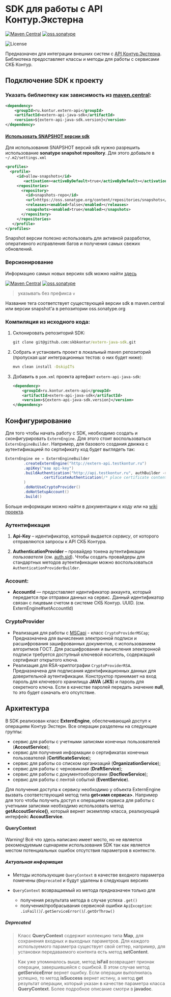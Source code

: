 # SDK для работы с API Контур.Экстерна

[![Maven Central](https://img.shields.io/maven-central/v/ru.kontur.extern-api/extern-api-java-sdk.svg)](https://mvnrepository.com/artifact/ru.kontur.extern-api/extern-api-java-sdk)
[![oss.sonatype](https://img.shields.io/nexus/s/https/oss.sonatype.org/ru.kontur.extern-api/extern-api-java-sdk.svg)](https://oss.sonatype.org/content/repositories/snapshots/ru/kontur/extern-api/extern-api-java-sdk/)

![License](https://img.shields.io/github/license/skbkontur/extern-java-sdk.svg)

Предназначен для интеграции внешних систем с [API Контур.Экстерна](https://github.com/skbkontur/extern-api-docs). 
Библиотека предоставляет классы и методы для работы с сервисами СКБ Контур.

## Подключение SDK к проекту

### Указать библиотеку как зависимость из [maven.central](https://mvnrepository.com/artifact/ru.kontur.extern-api/extern-api-java-sdk):

```xml
<dependency>
    <groupId>ru.kontur.extern-api</groupId>
    <artifactId>extern-api-java-sdk</artifactId>
    <version>${extern-api-java-sdk.version}</version>
</dependency>
```

#### [Использовать SNAPSHOT версии sdk](https://stackoverflow.com/questions/7715321/how-to-download-snapshot-version-from-maven-snapshot-repository)

Для использования SNAPSHOT версий sdk нужно разрешить использование **sonatype snapshot repository**.
Для этого добавьте в ` ~/.m2/settings.xml`
```xml
<profiles>
  <profile>
     <id>allow-snapshots</id>
        <activation><activeByDefault>true</activeByDefault></activation>
     <repositories>
       <repository>
         <id>snapshots-repo</id>
         <url>https://oss.sonatype.org/content/repositories/snapshots</url>
         <releases><enabled>false</enabled></releases>
         <snapshots><enabled>true</enabled></snapshots>
       </repository>
     </repositories>
   </profile>
</profiles>
```

Snapshot версии полезно использовать для активной разработки, оперативного исправления багов
и получения самых свежих обновлений. 

### Версионирование

Информацию самых новых версиях sdk можно найти [здесь](https://github.com/skbkontur/extern-java-sdk/releases) 

[![Maven Central](https://img.shields.io/maven-central/v/ru.kontur.extern-api/extern-api-java-sdk.svg)](https://mvnrepository.com/artifact/ru.kontur.extern-api/extern-api-java-sdk)
[![oss.sonatype](https://img.shields.io/nexus/s/https/oss.sonatype.org/ru.kontur.extern-api/extern-api-java-sdk.svg)](https://oss.sonatype.org/content/repositories/snapshots/ru/kontur/extern-api/extern-api-java-sdk/)

> указывать без префикса `v`

Название тега соответствует существующей версии sdk в maven.central или версии snapshot'а в
репозитории oss.sonatype.org

### Компиляция из исходного кода:

1. Склонировать репозиторий SDK:
    ```cmd
    git clone git@github.com:skbkontur/extern-java-sdk.git
    ```
    
1. Собрать и установить проект в локальный maven репозиторий
 (пропуская шаг интеграционных тестов: о них будет ниже):
    ```cmd
    mvn clean install -DskipITs
    ```
    
1. Добавить в `pom.xml` проекта артефакт `extern-api-java-sdk`:
    ```xml
    <dependency>
        <groupId>ru.kontur.extern-api</groupId>
        <artifactId>extern-api-java-sdk</artifactId>
        <version>${extern-api-java-sdk.version}</version>
    </dependency>
    ```

## Конфигурирование
Для того чтобы начать работу с SDK, необходимо создать и сконфигурировать `ExternEngine`.
Для этого стоит воспользоваться `ExternEngineBuilder`.
Например, для базового создания движка с аутентификацией по сертификату код будет выглядеть так:

```java
ExternEngine ee = ExternEngineBuilder
        .createExternEngine("http://extern-api.testkontur.ru")
        .apiKey("ваш api-key")
        .buildAuthentication("http://api.testkontur.ru", authBuilder -> authBuilder
                .certificateAuthentication(/* place certificate content here */)
        )
        .doNotUseCryptoProvider()
        .doNotSetupAccount()
        .build()
```

Больше информации можно найти в документации к коду или на [wiki проекта](https://github.com/skbkontur/extern-java-sdk/wiki/Get-started-%5Bsince-1.6%5D).

### Аутентификация

1. **Api-Key** – идентификатор, который выдается *сервису*, от которого отправляются запросы к API СКБ Контура.

2. **AuthenticationProvider** – провайдер токена аутентификации *пользователя*
    (см. [auth.sid](https://docs-ke.readthedocs.io/ru/latest/auth/index.html)). Чтобы создать провайдеры для
    стандартных методов аутентификации можно воспользоваться `AuthenticationProviderBuilder`.

### Account:

- **AccountId** — предоставляет идентификатор аккаунта, который передается при отправки данных на сервис.
    Данный идентификатор связан с лицевым счетом в системе СКБ Контур. UUID.
    (см. ExternEngine#setAccountId)
    
### CryptoProvider
    
  - Реализация для работы с [MSCapi](https://msdn.microsoft.com/en-us/library/windows/desktop/aa380256.aspx) - класс `CryptoProviderMSCap`;
    Предназначена для вычисления электронной подписи и расшифрования зашифрованных документов, с использованием алгоритмов ГОСТ.
    Для расшифрования и вычисления электронной подписи требуется доступный ключевой носитель, содержащий сертификат открытого ключа.
  - Реализация для RSA-криптографии `CryptoProviderRSA`.
    Предназначена для подписания идентификационных данных для доверительной аутентификации.
     Конструктор принимает на вход пароль для ключевого хранилища **JAVA** (**JKS**) и пароль для секретного ключа. 
     Если в качестве паролей передать значение **null**, то это будет означать его отсутствие.



## Архитектура
В SDK реализован класс **ExternEngine**, обеспечивающий доступ к операциям Контур Экстерн. Все операции разделены на следующие группы:

- сервис для работы с учетными записями конечных пользователей (**AccoutService**);
- сервис для получения информации о сертификатах конечных пользователей (**CertificateService**);
- сервис для работы со списком организаций (**OrganizationService**);
- сервис для работы с черновиками (**DraftService**);
- сервис для работы с документооборотами (**DocflowService**);
- сервис для работы с лентой событий (**EventService**).

Для получения доступа к сервису необходимо у объекта ExternEngine вызвать соответствующий метод 
типа **get<имя сервиса>**. Например для того чтобы получить доступ к операциям сервиса для работы 
с учетными записями необходимо использовать метод **getAccoutService()**, который вернет экземпляр класса, 
реализующий интерфейс **AccoutService**. 


#### QueryContext

Warning! Всё что здесь написано имеет место, но не является рекомендуемым сценарием использования SDK
так как является местом потенциальных ошибок отсутствия параметров в контексте.

##### Актуальная информация

* Методы использующие `QueryContext` в качестве входного параметра помечены `@Deprecated` и
будут удалены в следующих версиях

* `QueryContext` возвращаемый из метода предназначен только для
    * получения результата метода в случае успеха `.get()`
    * получения/пробрасывания сервисной ошибки `ApiException`: `.isFail()`/`.getServiceError()`/`.getOrThrow()`
  
##### Deprecated
  
> Класс **QueryContext** содержит коллекцию типа **Map**, для сохранения входных и выходных параметров. 
Для каждого используемого параметра существует свой сеттер, 
например, для установки передаваемого контента есть метод **setContent**. 

> Как уже упоминалось выше, метод **isFail** возвращает признак операции, завершившейся с ошибкой. 
В этом случае метод **getServiceError** вернет ошибку. Если операции выполнилась успешно, 
то метод **isSuccess** вернет истину, а метод **get** результат операции, 
который указан в качестве параметра класса **QueryContext**. 
Более подробное описание смотри в **javadoc**.
